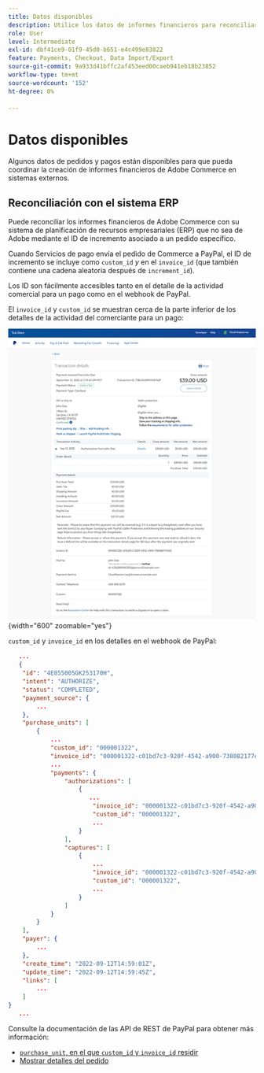 ```yaml
---
title: Datos disponibles
description: Utilice los datos de informes financieros para reconciliar los informes con sistemas que no sean de Commerce.
role: User
level: Intermediate
exl-id: dbf41ce9-01f9-45d0-b651-e4c499e83822
feature: Payments, Checkout, Data Import/Export
source-git-commit: 9a933d41bffc2af453eed00caeb941eb18b23852
workflow-type: tm+mt
source-wordcount: '152'
ht-degree: 0%

---
```


# Datos disponibles

Algunos datos de pedidos y pagos están disponibles para que pueda coordinar la creación de informes financieros de Adobe Commerce en sistemas externos.

## Reconciliación con el sistema ERP

Puede reconciliar los informes financieros de Adobe Commerce con su sistema de planificación de recursos empresariales (ERP) que no sea de Adobe mediante el ID de incremento asociado a un pedido específico.

Cuando Servicios de pago envía el pedido de Commerce a PayPal, el ID de incremento se incluye como `custom_id` _y_ en el `invoice_id` (que también contiene una cadena aleatoria después de `increment_id`).

Los ID son fácilmente accesibles tanto en el detalle de la actividad comercial para un pago como en el webhook de PayPal.

El `invoice_id` y `custom_id` se muestran cerca de la parte inferior de los detalles de la actividad del comerciante para un pago:

![`custom_id` en detalle de actividad de comerciante](assets/merchant-activity-ids.png){width="600" zoomable="yes"}

`custom_id` y `invoice_id` en los detalles en el webhook de PayPal:

```json
   ...
   {
    "id": "4E855005GK253170H",
    "intent": "AUTHORIZE",
    "status": "COMPLETED",
    "payment_source": {
        ...
    },
    "purchase_units": [
        {
            ...
            "custom_id": "000001322",
            "invoice_id": "000001322-c01bd7c3-920f-4542-a900-738082177e92",
            ...
            "payments": {
                "authorizations": [
                    {
                       ...
                        "invoice_id": "000001322-c01bd7c3-920f-4542-a900-738082177e92",
                        "custom_id": "000001322",
                        ...
                    }
                ],
                "captures": [
                    {
                        ...
                        "invoice_id": "000001322-c01bd7c3-920f-4542-a900-738082177e92",
                        "custom_id": "000001322",
                        ...
                    }
                ]
            }
        }
    ],
    "payer": {
        ...
    },
    "create_time": "2022-09-12T14:59:01Z",
    "update_time": "2022-09-12T14:59:45Z",
    "links": [
        ...
    ]
}
   ...
```

Consulte la documentación de las API de REST de PayPal para obtener más información:

* [`purchase_unit`, en el que `custom_id` y `invoice_id` residir](https://developer.paypal.com/docs/api/orders/v2/#definition-purchase_unit)
* [Mostrar detalles del pedido](https://developer.paypal.com/docs/api/orders/v2/#orders_get)
